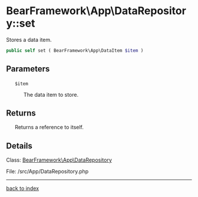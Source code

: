 # BearFramework\App\DataRepository::set

Stores a data item.

```php
public self set ( BearFramework\App\DataItem $item )
```

## Parameters

&nbsp;&nbsp;&nbsp;&nbsp;&nbsp;&nbsp;`$item`

&nbsp;&nbsp;&nbsp;&nbsp;&nbsp;&nbsp;&nbsp;&nbsp;&nbsp;&nbsp;&nbsp;&nbsp;The data item to store.

## Returns

&nbsp;&nbsp;&nbsp;&nbsp;&nbsp;&nbsp;Returns a reference to itself.

## Details

Class: [BearFramework\App\DataRepository](bearframework.app.datarepository.class.md)

File: /src/App/DataRepository.php

---

[back to index](index.md)

